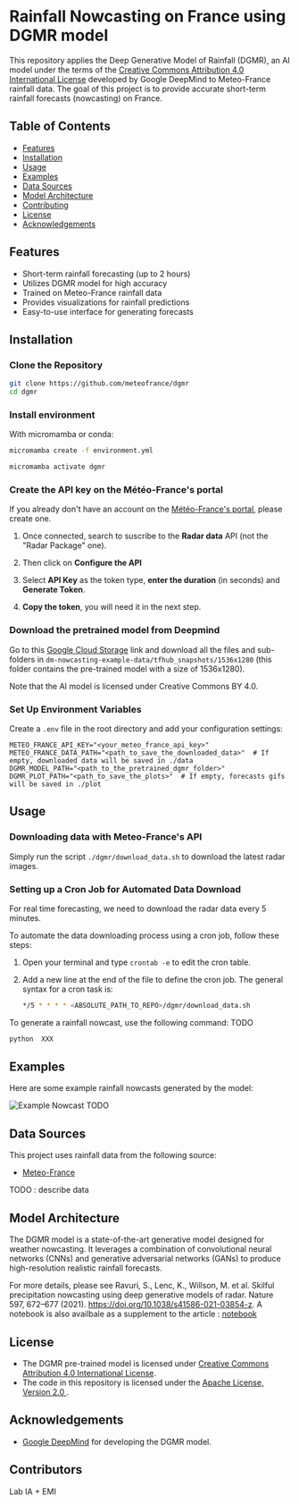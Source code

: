 # Rainfall Nowcasting on France using DGMR model

This repository applies the Deep Generative Model of Rainfall (DGMR), an AI model under the terms of the
[Creative Commons Attribution 4.0 International License](creativecommons.org/licenses/by/4.0/) developed by Google DeepMind to Meteo-France rainfall data. The goal of this project is to provide accurate short-term rainfall forecasts (nowcasting) on France.

## Table of Contents
- [Features](#features)
- [Installation](#installation)
- [Usage](#usage)
- [Examples](#examples)
- [Data Sources](#data-sources)
- [Model Architecture](#model-architecture)
- [Contributing](#contributing)
- [License](#license)
- [Acknowledgements](#acknowledgements)

## Features
- Short-term rainfall forecasting (up to 2 hours)
- Utilizes DGMR model for high accuracy
- Trained on Meteo-France rainfall data
- Provides visualizations for rainfall predictions
- Easy-to-use interface for generating forecasts

## Installation

### Clone the Repository

```bash
git clone https://github.com/meteofrance/dgmr
cd dgmr
```

### Install environment

With micromamba or conda:

```bash
micromamba create -f environment.yml
```

```bash
micromamba activate dgmr
```

### Create the API key on the Météo-France's portal 

If you already don't have an account on the [Météo-France's portal](https://portail-api.meteofrance.fr/web/en/), please create one.

1. Once connected, search to suscribe to the **Radar data** API (not the "Radar Package" one).

2. Then click on **Configure the API**

3. Select **API Key** as the token type, **enter the duration** (in seconds) and **Generate Token**. 

4. **Copy the token**, you will need it in the next step.

### Download the pretrained model from Deepmind

Go to this [Google Cloud Storage](https://console.cloud.google.com/storage/browser/dm-nowcasting-example-data?pageState=(%22StorageObjectListTable%22:(%22f%22:%22%255B%255D%22))&project=friendly-retina-382415) link and download all the files and sub-folders in `dm-nowcasting-example-data/tfhub_snapshots/1536x1280` (this folder contains the pre-trained model with a size of 1536x1280).

Note that the AI model is licensed under Creative Commons BY 4.0. 

### Set Up Environment Variables
Create a `.env` file in the root directory and add your configuration settings:
```plaintext
METEO_FRANCE_API_KEY="<your_meteo_france_api_key>"
METEO_FRANCE_DATA_PATH="<path_to_save_the_downloaded_data>"  # If empty, downloaded data will be saved in ./data
DGMR_MODEL_PATH="<path_to_the_pretrained_dgmr_folder>"
DGMR_PLOT_PATH="<path_to_save_the_plots>"  # If empty, forecasts gifs will be saved in ./plot
```

## Usage

### Downloading data with Meteo-France's API

Simply run the script `./dgmr/download_data.sh` to download the latest radar images.

### Setting up a Cron Job for Automated Data Download

For real time forecasting, we need to download the radar data every 5 minutes.

To automate the data downloading process using a cron job, follow these steps:

1. Open your terminal and type `crontab -e` to edit the cron table.

2. Add a new line at the end of the file to define the cron job. The general syntax for a cron task is:
    ```bash
    */5 * * * * <ABSOLUTE_PATH_TO_REPO>/dgmr/download_data.sh
    ```

To generate a rainfall nowcast, use the following command:
TODO
```bash
python  XXX
```

## Examples
Here are some example rainfall nowcasts generated by the model:

![Example Nowcast](images/example_nowcast.png)  TODO

## Data Sources
This project uses rainfall data from the following source:
- [Meteo-France](https://donneespubliques.meteofrance.fr/)

TODO : describe data

## Model Architecture
The DGMR model is a state-of-the-art generative model designed for weather nowcasting. It leverages a combination of convolutional neural networks (CNNs) and generative adversarial networks (GANs) to produce high-resolution realistic rainfall forecasts. 

For more details, please see Ravuri, S., Lenc, K., Willson, M. et al. Skilful precipitation nowcasting using deep generative models of radar. Nature 597, 672–677 (2021). https://doi.org/10.1038/s41586-021-03854-z. A notebook is also availbale as a supplement to the article : [notebook](https://github.com/google-deepmind/deepmind-research/tree/master/nowcasting)

## License

- The DGMR pre-trained model is licensed under [Creative Commons Attribution 4.0 International License](creativecommons.org/licenses/by/4.0/).
- The code in this repository is licensed under the [Apache License, Version 2.0 ](https://apache.org/licenses/LICENSE-2.0).

## Acknowledgements
- [Google DeepMind](https://doi.org/10.1038/s41586-021-03854-z) for developing the DGMR model.

## Contributors

Lab IA + EMI
